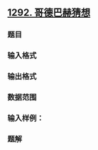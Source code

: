 ## [1292. 哥德巴赫猜想](https://www.acwing.com/problem/content/1294/)

### 题目

### 输入格式

### 输出格式

### 数据范围

### 输入样例：



### 题解
